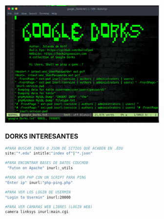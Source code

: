 
![Google Dork Image](https://github.com/JCreiv/Dorks/blob/master/google_dork_list/banner_dork1.png)



## DORKS INTERESANTES

```bash
#PARA BUSCAR INDEX O JSON DE SITIOS QUE ACABEN EN .EDU
site:"*.edu" intitle:"index of"|"*.json"
```

```bash
#PARA ENCONTRAR BASES DE DATOS COUCHDB
 "Futon on Apache" inurl:_utils
```

```bash
#PARA VER PHP CON UN SCRIPT PARA PING
"Enter ip" inurl:"php-ping.php"
```

```bash
#PARA VER LOS LOGIN DE USERMIN
"Login to Usermin" inurl:20000
```

```bash
#PARA VER CAMARAS WEB LIBRES (LOGIN WEB)
camera linksys inurl:main.cgi
```

